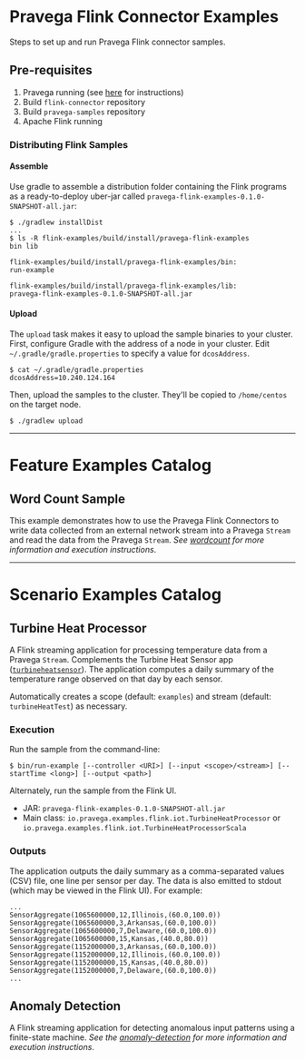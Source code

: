 # Pravega Flink Connector Examples
Steps to set up and run Pravega Flink connector samples.

## Pre-requisites
1. Pravega running (see [here](http://pravega.io/docs/latest/getting-started/) for instructions)
2. Build `flink-connector` repository
3. Build `pravega-samples` repository
4. Apache Flink running


### Distributing Flink Samples
#### Assemble
Use gradle to assemble a distribution folder containing the Flink programs as a ready-to-deploy 
uber-jar called `pravega-flink-examples-0.1.0-SNAPSHOT-all.jar`:

```
$ ./gradlew installDist
...
$ ls -R flink-examples/build/install/pravega-flink-examples
bin	lib

flink-examples/build/install/pravega-flink-examples/bin:
run-example

flink-examples/build/install/pravega-flink-examples/lib:
pravega-flink-examples-0.1.0-SNAPSHOT-all.jar
```

#### Upload
The `upload` task makes it easy to upload the sample binaries to your cluster. First, configure 
Gradle with the address of a node in your cluster.   Edit `~/.gradle/gradle.properties` to 
specify a value for `dcosAddress`.

```
$ cat ~/.gradle/gradle.properties
dcosAddress=10.240.124.164
```

Then, upload the samples to the cluster.  They'll be copied to `/home/centos` on the target node.
```
$ ./gradlew upload
```

---

# Feature Examples Catalog

## Word Count Sample

This example demonstrates how to use the Pravega Flink Connectors to write data collected
from an external network stream into a Pravega `Stream` and read the data from the Pravega `Stream`.
_See [wordcount](doc/flink-wordcount/README.md) for more information and execution instructions_.

---

# Scenario Examples Catalog

## Turbine Heat Processor
A Flink streaming application for processing temperature data from a Pravega `Stream`. 
Complements the Turbine Heat Sensor app ([`turbineheatsensor`](https://github.com/pravega/pravega-samples/tree/master/standalone-examples/src/main/java/io/pravega/example/turbineheatsensor)). 
The application computes a daily summary of the temperature range observed on that day by each sensor.

Automatically creates a scope (default: `examples`) and stream (default: `turbineHeatTest`) as necessary.

### Execution
Run the sample from the command-line:
```
$ bin/run-example [--controller <URI>] [--input <scope>/<stream>] [--startTime <long>] [--output <path>]
```

Alternately, run the sample from the Flink UI.
- JAR: `pravega-flink-examples-0.1.0-SNAPSHOT-all.jar`
- Main class: `io.pravega.examples.flink.iot.TurbineHeatProcessor` or `io.pravega.examples.flink.iot.TurbineHeatProcessorScala`

### Outputs
The application outputs the daily summary as a comma-separated values (CSV) file, one line per sensor per day. The data is
also emitted to stdout (which may be viewed in the Flink UI). For example:

```
...
SensorAggregate(1065600000,12,Illinois,(60.0,100.0))
SensorAggregate(1065600000,3,Arkansas,(60.0,100.0))
SensorAggregate(1065600000,7,Delaware,(60.0,100.0))
SensorAggregate(1065600000,15,Kansas,(40.0,80.0))
SensorAggregate(1152000000,3,Arkansas,(60.0,100.0))
SensorAggregate(1152000000,12,Illinois,(60.0,100.0))
SensorAggregate(1152000000,15,Kansas,(40.0,80.0))
SensorAggregate(1152000000,7,Delaware,(60.0,100.0))
...
```

## Anomaly Detection
A Flink streaming application for detecting anomalous input patterns using a finite-state machine.
_See the [anomaly-detection](https://github.com/pravega/pravega-samples/tree/master/anomaly-detection/README.md) 
for more information and execution instructions_.

